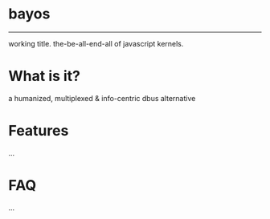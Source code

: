 # bayos
------------------------------

working title. the-be-all-end-all of javascript kernels.

# What is it?  

a humanized, multiplexed & info-centric dbus alternative

# Features

...

# FAQ

...
